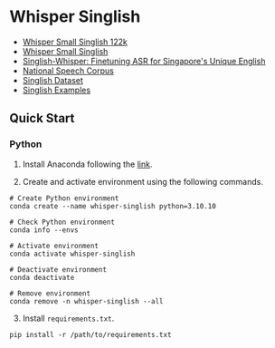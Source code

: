 # Whisper Singlish

* [Whisper Small Singlish 122k](https://huggingface.co/jensenlwt/whisper-small-singlish-122k)
* [Whisper Small Singlish](https://huggingface.co/mjwong/whisper-small-singlish)
* [Singlish-Whisper: Finetuning ASR for Singapore's Unique English](https://www.jensenlwt.com/blog/singlish-whisper-finetuning-asr-for-singapore-unique-english)
* [National Speech Corpus](https://www.imda.gov.sg/how-we-can-help/national-speech-corpus)
* [Singlish Dataset](https://github.com/AudioLLMs/Singlish)
* [Singlish Examples](https://www.reddit.com/r/singapore/comments/47hh4e/comment/d0cyynu/)

## Quick Start

### Python

1. Install Anaconda following the [link](https://docs.anaconda.com/anaconda/install/index.html).

2. Create and activate environment using the following commands.
```
# Create Python environment
conda create --name whisper-singlish python=3.10.10

# Check Python environment
conda info --envs

# Activate environment
conda activate whisper-singlish

# Deactivate environment
conda deactivate

# Remove environment
conda remove -n whisper-singlish --all
```

3. Install `requirements.txt`.
```
pip install -r /path/to/requirements.txt
```
